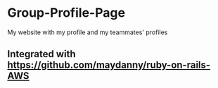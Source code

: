 # Group-Profile-Page
My website with my profile and my teammates' profiles

## Integrated with https://github.com/maydanny/ruby-on-rails-AWS
